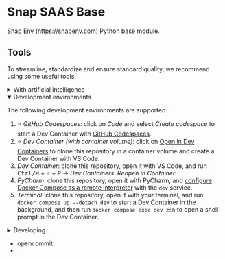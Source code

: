 # Snap SAAS Base

Snap Env (https://snapenv.com) Python base module.

## Tools

To streamline, standardize and ensure standard quality, we recommend using some useful tools.

<details>
<summary>With artificial intelligence</summary>

<details>
<summary>1. Opencommit</summary>

1. [Install opencommit](https://github.com/di-sukharev/opencommit).
    - We use it with NodeJS _v16.19.1_ to install it.
    - _Configuration_:
        - Use gpt-4 for best results:
            ```sh
            opencommit config set OCO_MODEL=gpt-4
            ```
        - Use {GitMoji](https://gitmoji.dev/), we like it:
            ```sh
            opencommit config set OCO_EMOJI=true
            ```
        - Set locale to english:
            ```sh
            oco config set OCO_LANGUAGE=en
            ```
        - Set OpenAI API KEY:
            ```sh
            opencommit config set OCO_OPENAI_API_KEY=<your_api_key>
            ```

</details>

</details>

<details open>
<summary>Development environments</summary>

The following development environments are supported:

1. ⭐️ _GitHub Codespaces_: click on _Code_ and select _Create codespace_ to start a Dev Container with [GitHub Codespaces](https://github.com/features/codespaces).
1. ⭐️ _Dev Container (with container volume)_: click on [Open in Dev Containers](https://vscode.dev/redirect?url=vscode://ms-vscode-remote.remote-containers/cloneInVolume?url=https://github.com/orgs/snapenv/snap-saas-base) to clone this repository in a container volume and create a Dev Container with VS Code.
1. _Dev Container_: clone this repository, open it with VS Code, and run <kbd>Ctrl/⌘</kbd> + <kbd>⇧</kbd> + <kbd>P</kbd> → _Dev Containers: Reopen in Container_.
1. _PyCharm_: clone this repository, open it with PyCharm, and [configure Docker Compose as a remote interpreter](https://www.jetbrains.com/help/pycharm/using-docker-compose-as-a-remote-interpreter.html#docker-compose-remote) with the `dev` service.
1. _Terminal_: clone this repository, open it with your terminal, and run `docker compose up --detach dev` to start a Dev Container in the background, and then run `docker compose exec dev zsh` to open a shell prompt in the Dev Container.

</details>

<details>
<summary>Developing</summary>

- This project follows the [Conventional Commits](https://www.conventionalcommits.org/) standard to automate [Semantic Versioning](https://semver.org/) and [Keep A Changelog](https://keepachangelog.com/) with [Commitizen](https://github.com/commitizen-tools/commitizen).
- Run `poe` from within the development environment to print a list of [Poe the Poet](https://github.com/nat-n/poethepoet) tasks available to run on this project.
- Run `poetry add {package}` from within the development environment to install a run time dependency and add it to `pyproject.toml` and `poetry.lock`. Add `--group test` or `--group dev` to install a CI or development dependency, respectively.
- Run `poetry update` from within the development environment to upgrade all dependencies to the latest versions allowed by `pyproject.toml`.
- Run `cz bump` to bump the package's version, update the `CHANGELOG.md`, and create a git tag.

</details>

* opencommit
* 
